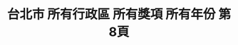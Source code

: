 ---
title: "台北市 所有行政區 所有獎項 所有年份 第8頁"
description: "台北市 所有行政區 所有獎項 所有年份 獲獎餐廳 第8頁"
keywords:
  - 美食競賽
  - 台灣美食
  - 美食精選
datePublished: "2025-06-30"
dateModified: "2025-07-02"
city: "台北市"
district: "所有行政區"
award: "所有獎項"
year: "所有年份"
page: 8
count: 234

restaurants:
  - name: "雙月食品社"
    city: "台北市"
    district: "大安區"
    address: "分店眾多請自行搜尋"
    phone: ""
    geo: ""
    link: "台北市/大安區/雙月食品社"
    google_map: "https://www.google.com/maps/search/%E9%9B%99%E6%9C%88%E9%A3%9F%E5%93%81%E7%A4%BE/@25.016225,121.4503917,11.87z?entry=ttu&g_ep=EgoyMDI1MDYyMy4yIKXMDSoASAFQAw%3D%3D"
    footinder: "https://footinder.com.tw/%E5%8F%B0%E5%8C%97%E5%B8%82%E5%A4%A7%E5%AE%89%E5%8D%80/32035/"
    award:
    - name: "500盤"
      year: "2024"
  - name: "十里。尋"
    city: "台北市"
    district: "松山區"
    address: "台北市松山區富錦街446號"
    phone: ""
    geo: "25.060751043482774, 121.56181748117038"
    link: "台北市/松山區/十里。尋"
    google_map: "https://maps.app.goo.gl/P5eUtNFEzrtMbA5s5"
    footinder: "https://footinder.com.tw/%E5%8F%B0%E5%8C%97%E5%B8%82%E6%9D%BE%E5%B1%B1%E5%8D%80/362124/"
    award:
    - name: "500盤"
      year: "2024"
  - name: "酉志"
    city: "台北市"
    district: "大安區"
    address: "台北市大安區愛國東路99號1樓"
    phone: ""
    geo: "25.031552470475205, 121.528428211202"
    link: "台北市/大安區/酉志"
    google_map: "https://maps.app.goo.gl/L8MQgVdEp4ruNQPBA"
    footinder: "https://footinder.com.tw/%e5%8f%b0%e5%8c%97%e5%b8%82%e5%a4%a7%e5%ae%89%e5%8d%80/52921/"
    award:
    - name: "500盤"
      year: "2024"
  - name: "彧割烹"
    city: "台北市"
    district: "松山區"
    address: "台北市松山區三民路9-1號"
    phone: "0225030303"
    geo: "25.053963694958494, 121.56328369553202"
    link: "台北市/松山區/彧割烹"
    google_map: "https://maps.app.goo.gl/g3MNvNsAnwYXJKbd8"
    footinder: "https://footinder.com.tw/%E5%8F%B0%E5%8C%97%E5%B8%82%E6%9D%BE%E5%B1%B1%E5%8D%80/9076/"
    award:
    - name: "500盤"
      year: "2024"
  - name: "鮨香"
    city: "台北市"
    district: "中山區"
    address: "台北市中山區林森北路485巷10號1樓"
    phone: ""
    geo: "25.061113742491376, 121.52615334259835"
    link: "台北市/中山區/鮨香"
    google_map: "https://maps.app.goo.gl/5s3ya9spiKFv6E799"
    footinder: "https://footinder.com.tw/%E5%8F%B0%E5%8C%97%E5%B8%82%E4%B8%AD%E5%B1%B1%E5%8D%80/362126/"
    award:
    - name: "500盤"
      year: "2024"
  - name: "鮨天本 Amamoto"
    city: "台北市"
    district: "大安區"
    address: "台北市大安區仁愛路四段371號"
    phone: ""
    geo: "25.038276830789098, 121.55468022592773"
    link: "台北市/大安區/鮨天本_Amamoto"
    google_map: "https://maps.app.goo.gl/hk5D1Ek4gYKsFXt67"
    footinder: "https://footinder.com.tw/%E5%8F%B0%E5%8C%97%E5%B8%82%E5%A4%A7%E5%AE%89%E5%8D%80/105061/"
    award:
    - name: "500盤"
      year: "2024"
  - name: "de nuit"
    city: "台北市"
    district: "大安區"
    address: "台北市大安區信義路四段175號"
    phone: "0227001958"
    geo: "25.033421405097084, 121.55053866400769"
    link: "台北市/大安區/de_nuit"
    google_map: "https://maps.app.goo.gl/Ya54yVc8JkWpqMnJ8"
    footinder: "https://footinder.com.tw/%E5%8F%B0%E5%8C%97%E5%B8%82%E5%A4%A7%E5%AE%89%E5%8D%80/153101/"
    award:
    - name: "500盤"
      year: "2024"
  - name: "Divino TAipei"
    city: "台北市"
    district: "大安區"
    address: "台北市大安區安和路二段71巷15號"
    phone: "0227322552"
    geo: "25.02998519193155, 121.55300477385548"
    link: "台北市/大安區/Divino_TAipei"
    google_map: "https://maps.app.goo.gl/CLmouZAxttfTHeXbA"
    footinder: "https://footinder.com.tw/%E5%8F%B0%E5%8C%97%E5%B8%82%E5%A4%A7%E5%AE%89%E5%8D%80/47916/"
    award:
    - name: "500盤"
      year: "2024"
  - name: "gubami Social"
    city: "台北市"
    district: "信義區"
    address: "台北市信義區松壽路9號6樓"
    phone: "0227588501"
    geo: "25.036295974206595, 121.56685889903974"
    link: "台北市/信義區/gubami_Social"
    google_map: "https://maps.app.goo.gl/8vemw5RiefZa2FjX9"
    footinder: "https://footinder.com.tw/%E5%8F%B0%E5%8C%97%E5%B8%82%E4%BF%A1%E7%BE%A9%E5%8D%80/168891/"
    award:
    - name: "500盤"
      year: "2024"
---